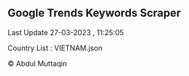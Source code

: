 

## Google Trends Keywords Scraper 
 
Last Update 27-03-2023 , 11:25:05

Country List :
VIETNAM.json



© Abdul Muttaqin 
